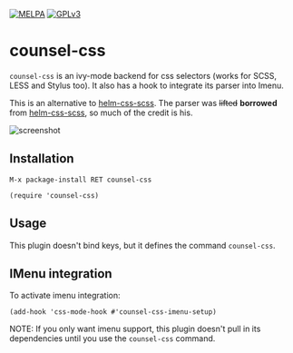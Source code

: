 [![MELPA](http://melpa.org/packages/counsel-css-badge.svg?style=flat-square)](http://melpa.org/#/counsel-css)
[![GPLv3](https://img.shields.io/badge/license-GPLv3-green.svg?style=flat-square)](./LICENSE)

# counsel-css

`counsel-css` is an ivy-mode backend for css selectors (works for SCSS, LESS and
Stylus too). It also has a hook to integrate its parser into Imenu.

This is an alternative to [helm-css-scss]. The parser was ~~lifted~~
**borrowed** from [helm-css-scss], so much of the credit is his.

![screenshot](../screenshots/01.png)

## Installation

`M-x package-install RET counsel-css`

```emacs-lisp
(require 'counsel-css)
```

## Usage

This plugin doesn't bind keys, but it defines the command `counsel-css`.

## IMenu integration

To activate imenu integration:

`(add-hook 'css-mode-hook #'counsel-css-imenu-setup)`

NOTE: If you only want imenu support, this plugin doesn't pull in its
dependencies until you use the `counsel-css` command.


[helm-css-scss]: https://github.com/ShingoFukuyama/helm-css-scss
